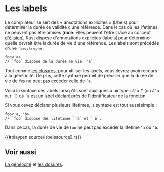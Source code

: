 # Les labels

Le compilateur se sert des « annotations explicites » (labels) pour déterminer la durée de validité d'une référence. Dans le cas où les lifetimes ne peuvent pas être omises (**note**: Elles peuvent l'être grâce au concept [d'élision][elision]), Rust dispose d'annotations explicites (labels) pour déterminer quelle devrait être la durée de vie d'une référence. Les labels sont précédés d'une `‘apostrophe` :

```rust,ignore
foo<'a>
// `foo` dispose de la durée de vie `'a`.
```

Tout comme [les closures][closures], pour utiliser les labels, vous devrez avoir recours à la généricité. De plus, cette syntaxe permet de préciser que la durée de vie de `foo` ne peut pas excéder celle de `‘a`.

Voici la syntaxe des labels lorsqu'ils sont appliqués à un type : `&'a T` (ou `&‘a mut T`) où `‘a` est un label déclaré près de l'identificateur de la fonction.

Si vous devez déclarer plusieurs lifetimes, la syntaxe est tout aussi simple :

```rust,ignore
foo<'a, 'b>
// `foo` dispose des lifetimes `'a` et `'b`.
```

Dans ce cas, la durée de vie de `foo` ne peut pas excéder la lifetime `‘a` ou `‘b`.

{{#playpen source/labelssource0.rs}}

## Voir aussi

[La généricité][genericite] et [les closures][closures].

[elision]: ../chapitre13/elision.html
[closures]: ../chapitre8/anontypes.html
[genericite]: ../chapitre12/genericite.html
